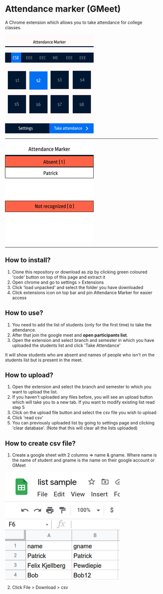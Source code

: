 # Attendance marker (GMeet)

A Chrome extension which allows you to take attendance for college classes.

![home](./assets/Home.jpg)
___


![result](./assets/present.png) 
___
## How to install?
1. Clone this repository or download as zip by clicking green coloured 'code' button
on top of this page and extract it
2. Open chrome and go to settings > Extensions
3. Click 'load unpacked' and select the folder you have downloaded
4. Click extensions icon on top bar and pin Attendance Marker for easier access 
 
## How to use?

1. You need to add the list of students (only for the first time) to take the attendance.
2. After that join the google meet and **open participants list**.
3. Open the extension and select branch and semester in which you have uploaded the students list and click 'Take Attendance'

It will show students who are absent and names of people who isn't on the students list but is present in the meet.

## How to upload?

1. Open the extension and select the branch and semester to which you want to upload the list.
2. If you haven't uploaded any files before, you will see an upload button which will take you to a new tab. If you want to modify existing list read step 5
3. Click on the upload file button and select the csv file you wish to upload 
4. Click 'read csv'
5. You can previously uploaded list by going to settings page and clicking 'clear database'. (Note that this will clear all the lists uploaded)

## How to create csv file?

1. Create a google sheet with 2 columns ⇒ name & gname. Where name is the name of student and gname is the name on their google account or GMeet

![sample list](./assets/list_sample.jpg)

2. Click File > Download > csv
